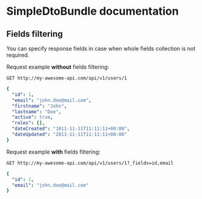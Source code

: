 # SimpleDtoBundle documentation
## Fields filtering

You can specify response fields in case when whole fields collection is not required.

Request example **without** fields filtering:
```
GET http://my-awesome-api.com/api/v1/users/1
```

```yaml
{
  "id": 1,
  "email": "john.doe@mail.com",
  "firstname": "John",
  "lastname": "Doe",
  "active": true,
  "roles": [],
  "dateCreated": "1011-11-11T11:11:11+00:00",
  "dateUpdated": "2011-11-11T11:11:11+00:00"
}
```

Request example **with** fields filtering:
```
GET http://my-awesome-api.com/api/v1/users/1?_fields=id,email
```

```yaml
{
  "id": 1,
  "email": "john.doe@mail.com"
}
```